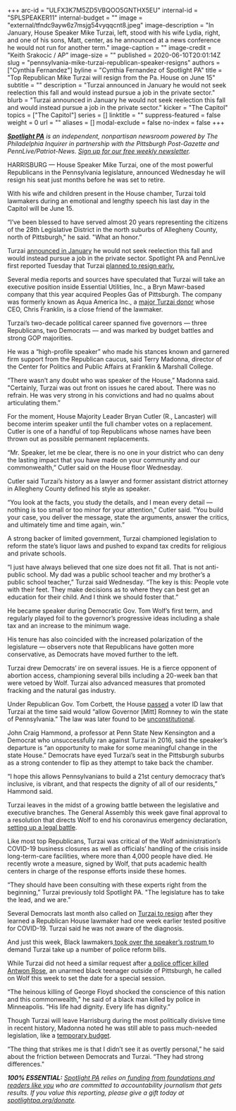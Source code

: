 +++
arc-id = "ULFX3K7M5ZD5VBQOO5GNTHX5EU"
internal-id = "SPLSPEAKER11"
internal-budget = ""
image = "external/tfndc9ayw6z7msjg54vyqqcnt8.jpeg"
image-description = "In January, House Speaker Mike Turzai, left, stood with his wife Lydia, right, and one of his sons, Matt, center, as he announced at a news conference he would not run for another term."
image-caption = ""
image-credit = "Keith Srakocic / AP"
image-size = ""
published = 2020-06-10T20:01:14Z
slug = "pennsylvania-mike-turzai-republican-speaker-resigns"
authors = ["Cynthia Fernandez"]
byline = "Cynthia Fernandez of Spotlight PA"
title = "Top Republican Mike Turzai will resign from the Pa. House on June 15"
subtitle = ""
description = "Turzai announced in January he would not seek reelection this fall and would instead pursue a job in the private sector."
blurb = "Turzai announced in January he would not seek reelection this fall and would instead pursue a job in the private sector."
kicker = "The Capitol"
topics = ["The Capitol"]
series = []
linktitle = ""
suppress-featured = false
weight = 0
url = ""
aliases = []
modal-exclude = false
no-index = false
+++

<a href="https://www.spotlightpa.org/"><i><b>Spotlight PA</b></i></a><i> is an independent, nonpartisan newsroom powered by The Philadelphia Inquirer in partnership with the Pittsburgh Post-Gazette and PennLive/Patriot-News. </i><a href="https://www.spotlightpa.org/newsletters"><i>Sign up for our free weekly newsletter</i></a><i>.</i>

HARRISBURG — House Speaker Mike Turzai, one of the most powerful Republicans in the Pennsylvania legislature, announced Wednesday he will resign his seat just months before he was set to retire.

With his wife and children present in the House chamber, Turzai told lawmakers during an emotional and lengthy speech his last day in the Capitol will be June 15.

“I’ve been blessed to have served almost 20 years representing the citizens of the 28th Legislative District in the north suburbs of Allegheny County, north of Pittsburgh," he said. "What an honor.”

Turzai <a href="https://www.spotlightpa.org/news/2020/01/mike-turzai-pennsylvania-house-speaker-retiring/">announced in January</a> he would not seek reelection this fall and would instead pursue a job in the private sector. Spotlight PA and PennLive first reported Tuesday that Turzai <a href="https://www.spotlightpa.org/news/2020/06/pennsylvania-house-speaker-mike-turzai-retirement/" target=_blank>planned to resign early.</a>

Several media reports and sources have speculated that Turzai will take an executive position inside Essential Utilities, Inc., a Bryn Mawr-based company that this year acquired Peoples Gas of Pittsburgh. The company was formerly known as Aqua America Inc., a <a href="https://www.wesa.fm/post/aqua-america-very-active-campaign-contributions-particularly-house-speaker-mike-turzai">major Turzai donor</a> whose CEO, Chris Franklin, is a close friend of the lawmaker.

Turzai’s two-decade political career spanned five governors — three Republicans, two Democrats — and was marked by budget battles and strong GOP majorities.

<script src="https://www.spotlightpa.org/embed.js" async></script><div data-spl-embed-version="1" data-spl-src="https://www.spotlightpa.org/embeds/donate/"></div>


He was a “high-profile speaker” who made his stances known and garnered firm support from the Republican caucus, said Terry Madonna, director of the Center for Politics and Public Affairs at Franklin &amp; Marshall College.

“There wasn’t any doubt who was speaker of the House,” Madonna said. "Certainly, Turzai was out front on issues he cared about. There was no refrain. He was very strong in his convictions and had no qualms about articulating them.”

For the moment, House Majority Leader Bryan Cutler (R., Lancaster) will become interim speaker until the full chamber votes on a replacement. Cutler is one of a handful of top Republicans whose names have been thrown out as possible permanent replacements.

“Mr. Speaker, let me be clear, there is no one in your district who can deny the lasting impact that you have made on your community and our commonwealth,” Cutler said on the House floor Wednesday.

Cutler said Turzai’s history as a lawyer and former assistant district attorney in Allegheny County defined his style as speaker.

“You look at the facts, you study the details, and I mean every detail — nothing is too small or too minor for your attention," Cutler said. "You build your case, you deliver the message, state the arguments, answer the critics, and ultimately time and time again, win.”

A strong backer of limited government, Turzai championed legislation to reform the state’s liquor laws and pushed to expand tax credits for religious and private schools.

“I just have always believed that one size does not fit all. That is not anti-public school. My dad was a public school teacher and my brother’s a public school teacher,” Turzai said Wednesday. “The key is this: People vote with their feet. They make decisions as to where they can best get an education for their child. And I think we should foster that.”

He became speaker during Democratic Gov. Tom Wolf’s first term, and regularly played foil to the governor’s progressive ideas including a shale tax and an increase to the minimum wage.

<script src="https://www.spotlightpa.org/embed.js" async></script><div data-spl-embed-version="1" data-spl-src="https://www.spotlightpa.org/embeds/newsletter/"></div>


His tenure has also coincided with the increased polarization of the legislature — observers note that Republicans have gotten more conservative, as Democrats have moved further to the left.

Turzai drew Democrats’ ire on several issues. He is a fierce opponent of abortion access, championing several bills including a 20-week ban that were vetoed by Wolf. Turzai also advanced measures that promoted fracking and the natural gas industry.

Under Republican Gov. Tom Corbett, the House <a href="https://www.post-gazette.com/state/2012/06/26/Turzai-s-voter-ID-remark-draws-criticism/stories/201206260143" target=_blank>passed</a> a voter ID law that Turzai at the time said would “allow Governor [Mitt] Romney to win the state of Pennsylvania.” The law was later found to be <a href="https://www.aclupa.org/en/press-releases/pennsylvanias-voter-id-law-found-unconstitutional" target=_blank>unconstitutional</a>.

John Craig Hammond, a professor at Penn State New Kensington and a Democrat who unsuccessfully ran against Turzai in 2016, said the speaker’s departure is “an opportunity to make for some meaningful change in the state House.” Democrats have eyed Turzai’s seat in the Pittsburgh suburbs as a strong contender to flip as they attempt to take back the chamber.

“I hope this allows Pennsylvanians to build a 21st century democracy that’s inclusive, is vibrant, and that respects the dignity of all of our residents,” Hammond said.

Turzai leaves in the midst of a growing battle between the legislative and executive branches. The General Assembly this week gave final approval to a resolution that directs Wolf to end his coronavirus emergency declaration, <a href="https://www.spotlightpa.org/news/2020/06/pennsylvania-coronavirus-emergency-resolution-court-battle/" target=_blank>setting up a legal battle</a>.

Like most top Republicans, Turzai was critical of the Wolf administration’s COVID-19 business closures as well as officials’ handling of the crisis inside long-term-care facilities, where more than 4,000 people have died. He recently wrote a measure, signed by Wolf, that puts academic health centers in charge of the response efforts inside these homes.

“They should have been consulting with these experts right from the beginning,” Turzai previously told Spotlight PA. "The legislature has to take the lead, and we are.”

Several Democrats last month also called on <a href="https://www.spotlightpa.org/news/2020/05/pennsylvania-republican-lawmaker-coronavirus-democrats-questions/" target=_blank>Turzai to resign</a> after they learned a Republican House lawmaker had one week earlier tested positive for COVID-19. Turzai said he was not aware of the diagnosis.

And just this week, Black lawmakers<a href="https://www.spotlightpa.org/news/2020/06/pennsylvania-george-floyd-protests-democrats-block-house-demand-action/" target=_blank> took over the speaker’s rostrum </a>to demand Turzai take up a number of police reform bills.

While Turzai did not heed a similar request after <a href="https://www.spotlightpa.org/news/2020/06/police-protest-pennsylvania-antwon-rose-use-of-force/" target=_blank>a police officer killed Antwon Rose</a>, an unarmed black teenager outside of Pittsburgh, he called on Wolf this week to set the date for a special session.

“The heinous killing of George Floyd shocked the conscience of this nation and this commonwealth," he said of a black man killed by police in Minneapolis. “His life had dignity. Every life has dignity.”

Though Turzai will leave Harrisburg during the most politically divisive time in recent history, Madonna noted he was still able to pass much-needed legislation, like a <a href="https://www.spotlightpa.org/news/2020/05/pennsylvania-short-term-budget-passes-wolf/" target=_blank>temporary budget</a>.

“The thing that strikes me is that I didn’t see it as overtly personal,” he said about the friction between Democrats and Turzai. “They had strong differences."

<i><b>100% ESSENTIAL:</b></i> <a href="https://www.spotlightpa.org/"><i>Spotlight PA</i></a><i> relies on</i><a href="https://www.spotlightpa.org/support"><i> funding from foundations and readers like you</i></a><i> who are committed to accountability journalism that gets results. If you value this reporting, please give a gift today at </i><a href="http://spotlightpa.org/donate"><i>spotlightpa.org/donate</i></a><i>.</i>
